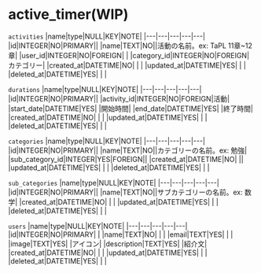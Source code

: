 # active_timer(WIP)

`activities`
|name|type|NULL|KEY|NOTE|
|---|---|---|---|---|
|id|INTEGER|NO|PRIMARY||
|name|TEXT|NO||活動の名前。ex: TaPL 11章~12章|
|user_id|INTEGER|NO|FOREIGN| |
|category_id|INTEGER|NO|FOREIGN|カテゴリー|
|created_at|DATETIME|NO|   | |
|updated_at|DATETIME|YES|   |   |
|deleted_at|DATETIME|YES|   |   |

`durations`
|name|type|NULL|KEY|NOTE|
|---|---|---|---|---|
|id|INTEGER|NO|PRIMARY||
|activity_id|INTEGER|NO|FOREIGN|活動|
|start_date|DATETIME|YES|   |開始時間|
|end_date|DATETIME|YES|   |終了時間|
|created_at|DATETIME|NO|   | |
|updated_at|DATETIME|YES|   |   |
|deleted_at|DATETIME|YES|   |   |

`categories`
|name|type|NULL|KEY|NOTE|
|---|---|---|---|---|
|id|INTEGER|NO|PRIMARY||
|name|TEXT|NO||カテゴリーの名前。ex: 勉強|
|sub_category_id|INTEGER|YES|FOREIGN||
|created_at|DATETIME|NO| ||
|updated_at|DATETIME|YES| | |
|deleted_at|DATETIME|YES| | |

`sub_categories`
|name|type|NULL|KEY|NOTE|
|---|---|---|---|---|
|id|INTEGER|NO|PRIMARY||
|name|TEXT|NO||サブカテゴリーの名前。ex: 数学|
|created_at|DATETIME|NO| | |
|updated_at|DATETIME|YES| | |
|deleted_at|DATETIME|YES| | |

`users`
|name|type|NULL|KEY|NOTE|
|---|---|---|---|---|
|id|INTEGER|NO|PRIMARY| |
|name|TEXT|NO| | |
|email|TEXT|YES| | |
|image|TEXT|YES| |アイコン|
|description|TEXT|YES| |紹介文|
|created_at|DATETIME|NO| | |
|updated_at|DATETIME|YES| | |
|deleted_at|DATETIME|YES| | |
